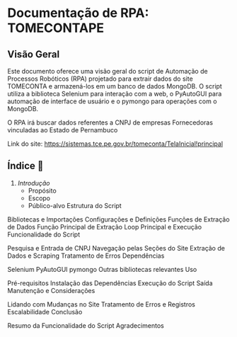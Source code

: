 # Documentação de RPA: TOMECONTAPE
 
## Visão Geral

Este documento oferece uma visão geral do script de Automação de Processos Robóticos (RPA) projetado para extrair dados do site TOMECONTA e armazená-los em um banco de dados MongoDB. O script utiliza a biblioteca Selenium para interação com a web, o PyAutoGUI para automação de interface de usuário e o pymongo para operações com o MongoDB.

O RPA irá buscar dados referentes a CNPJ de empresas Fornecedoras vinculadas ao Estado de Pernambuco

Link do site: <https://sistemas.tce.pe.gov.br/tomeconta/TelaInicial!principal>


## Índice 📖
1. *Introdução*
    * Propósito
    * Escopo
    * Público-alvo
Estrutura do Script

Bibliotecas e Importações
Configurações e Definições
Funções de Extração de Dados
Função Principal de Extração
Loop Principal e Execução
Funcionalidade do Script

Pesquisa e Entrada de CNPJ
Navegação pelas Seções do Site
Extração de Dados e Scraping
Tratamento de Erros
Dependências

Selenium
PyAutoGUI
pymongo
Outras bibliotecas relevantes
Uso

Pré-requisitos
Instalação das Dependências
Execução do Script
Saída
Manutenção e Considerações

Lidando com Mudanças no Site
Tratamento de Erros e Registros
Escalabilidade
Conclusão

Resumo da Funcionalidade do Script
Agradecimentos
